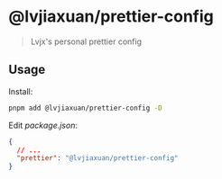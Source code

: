 # @lvjiaxuan/prettier-config

> Lvjx's personal prettier config

## Usage

Install:
```bash
pnpm add @lvjiaxuan/prettier-config -D
```

Edit *package.json*:
```json
{
  // ...
  "prettier": "@lvjiaxuan/prettier-config"
}
```